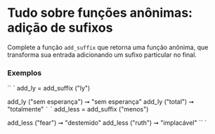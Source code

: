 # Tudo sobre funções anônimas: adição de sufixos

Complete a função `add_suffix` que retorna uma função anônima, que transforma sua entrada adicionando um sufixo particular no final.

### Exemplos

`` `
add_ly = add_suffix ("ly")

add_ly ("sem esperança") ➞ "sem esperança"
add_ly ("total") ➞ "totalmente"
`` `
`` `
add_less = add_suffix ("menos")

add_less ("fear") ➞ "destemido"
add_less ("ruth") ➞ "implacável"
`` `